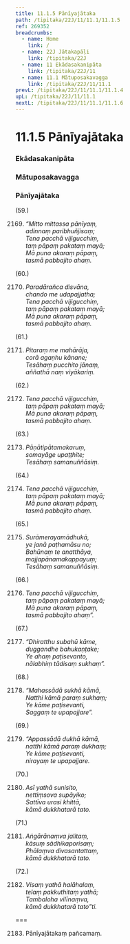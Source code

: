 ```yaml
---
title: 11.1.5 Pānīyajātaka
path: /tipitaka/22J/11/11.1/11.1.5
ref: 269352
breadcrumbs:
  - name: Home
    link: /
  - name: 22J Jātakapāḷi
    link: /tipitaka/22J
  - name: 11 Ekādasakanipāta
    link: /tipitaka/22J/11
  - name: 11.1 Mātuposakavagga
    link: /tipitaka/22J/11/11.1
prevL: /tipitaka/22J/11/11.1/11.1.4
upL: /tipitaka/22J/11/11.1
nextL: /tipitaka/22J/11/11.1/11.1.6
---
```


# 11.1.5 Pānīyajātaka

### Ekādasakanipāta

### Mātuposakavagga

### Pānīyajātaka

(59.)

2169. _“Mitto mittassa pānīyaṃ,_  
_adinnaṃ paribhuñjisaṃ;_  
_Tena pacchā vijigucchiṃ,_  
_taṃ pāpaṃ pakataṃ mayā;_  
_Mā puna akaraṃ pāpaṃ,_  
_tasmā pabbajito ahaṃ._  


(60.)

2170. _Paradārañca disvāna,_  
_chando me udapajjatha;_  
_Tena pacchā vijigucchiṃ,_  
_taṃ pāpaṃ pakataṃ mayā;_  
_Mā puna akaraṃ pāpaṃ,_  
_tasmā pabbajito ahaṃ._  


(61.)

2171. _Pitaraṃ me mahārāja,_  
_corā agaṇhu kānane;_  
_Tesāhaṃ pucchito jānaṃ,_  
_aññathā naṃ viyākariṃ._  


(62.)

2172. _Tena pacchā vijigucchiṃ,_  
_taṃ pāpaṃ pakataṃ mayā;_  
_Mā puna akaraṃ pāpaṃ,_  
_tasmā pabbajito ahaṃ._  


(63.)

2173. _Pāṇātipātamakaruṃ,_  
_somayāge upaṭṭhite;_  
_Tesāhaṃ samanuññāsiṃ._  


(64.)

2174. _Tena pacchā vijigucchiṃ,_  
_taṃ pāpaṃ pakataṃ mayā;_  
_Mā puna akaraṃ pāpaṃ,_  
_tasmā pabbajito ahaṃ._  


(65.)

2175. _Surāmerayamādhukā,_  
_ye janā paṭhamāsu no;_  
_Bahūnaṃ te anatthāya,_  
_majjapānamakappayuṃ;_  
_Tesāhaṃ samanuññāsiṃ._  


(66.)

2176. _Tena pacchā vijigucchiṃ,_  
_taṃ pāpaṃ pakataṃ mayā;_  
_Mā puna akaraṃ pāpaṃ,_  
_tasmā pabbajito ahaṃ”._  


(67.)

2177. _“Dhiratthu subahū kāme,_  
_duggandhe bahukaṇṭake;_  
_Ye ahaṃ paṭisevanto,_  
_nālabhiṃ tādisaṃ sukhaṃ”._  


(68.)

2178. _“Mahassādā sukhā kāmā,_  
_Natthi kāmā paraṃ sukhaṃ;_  
_Ye kāme paṭisevanti,_  
_Saggaṃ te upapajjare”._  


(69.)

2179. _“Appassādā dukhā kāmā,_  
_natthi kāmā paraṃ dukhaṃ;_  
_Ye kāme paṭisevanti,_  
_nirayaṃ te upapajjare._  


(70.)

2180. _Asī yathā sunisito,_  
_nettiṃsova supāyiko;_  
_Sattīva urasi khittā,_  
_kāmā dukkhatarā tato._  


(71.)

2181. _Aṅgārānaṃva jalitaṃ,_  
_kāsuṃ sādhikaporisaṃ;_  
_Phālaṃva divasantattaṃ,_  
_kāmā dukkhatarā tato._  


(72.)

2182. _Visaṃ yathā halāhalaṃ,_  
_telaṃ pakkuthitaṃ yathā;_  
_Tambaloha vilīnaṃva,_  
_kāmā dukkhatarā tato”ti._  


===

2183. Pānīyajātakaṃ pañcamaṃ.




